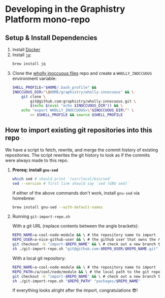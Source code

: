 # Developing in the Graphistry Platform mono-repo

## Setup & Install Dependencies

1. Install [Docker](https://www.docker.com/docker-mac)
1. Install [`jq`](https://stedolan.github.io/jq/):
    ```sh
    brew install jq
    ```
1. Clone the [wholly inoccuous files](https://github.com/graphistry/wholly-innocuous) repo and create a `WHOLLY_INOCCUOUS` environment variable:
    ```sh
    SHELL_PROFILE="$HOME/.bash_profile" &&
    INOCCUOUS_DIR="\$HOME/graphistry/wholly-innocuous" && \
        git clone \
            git@github.com:graphistry/wholly-innocuous.git \
            $(echo $(eval "echo $INOCCUOUS_DIR")) && \
        echo "export WHOLLY_INOCCUOUS=\"$INOCCUOUS_DIR\"" \
            >> $SHELL_PROFILE && source $SHELL_PROFILE
    ```

## How to import existing git repositories into this repo
We have a script to fetch, rewrite, and merge the commit history of existing repositories.
The script rewrites the git history to look as if the commits were always made to this repo.
1. **Prereq: install `gnu-sed`**

    ```sh
    which sed # should print `/usr/local/bin/sed`
    sed --version # first line should say `sed (GNU sed)`
    ```

    If either of the above commands don't work, install `gnu-sed` via homebrew:

    ```sh
    brew install gnu-sed --with-default-names
    ```

1. Running `git-import-repo.sh`

    With a git URL (replace contents between the angle brackets):

    ```sh
    REPO_NAME=a-cool-node-module && \ # the repository name to import
    REPO_USER=a-nice-github-user && \ # the github user that owns the repo
    git checkout -b "import-$REPO_NAME" && \ # check out a new branch to stage the import
    sh ./git-import-repo.sh "git@github.com:$REPO_USER/$REPO_NAME.git" "packages/$REPO_NAME"
    ```

    With a local git repository:

    ```sh
    REPO_NAME=a-cool-node-module && \ # the repository name to import
    REPO_PATH=/a/cool/node/module && \ # the local path to the git repository
    git checkout -b "import-$REPO_NAME" && \ # check out a new branch to stage the import
    sh ./git-import-repo.sh "$REPO_PATH" "packages/$REPO_NAME"
    ```
    If everything looks alright after the import, congratulations 😎!
